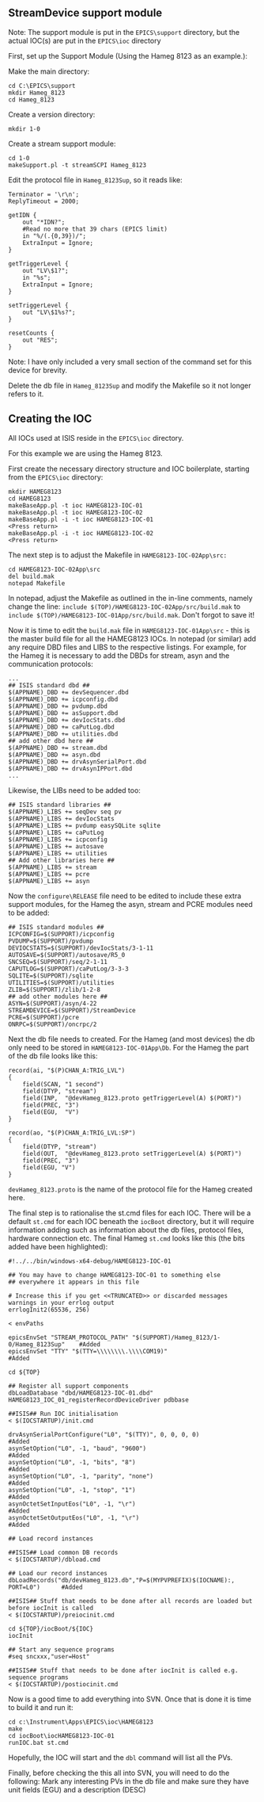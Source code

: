 ## StreamDevice support module

Note: The support module is put in the `EPICS\support` directory, but the actual IOC(s) are put in the `EPICS\ioc` directory

First, set up the Support Module (Using the Hameg 8123 as an example.):

Make the main directory:

```
cd C:\EPICS\support
mkdir Hameg_8123
cd Hameg_8123
```

Create a version directory:

```
mkdir 1-0
```


Create a stream support module:

```
cd 1-0
makeSupport.pl -t streamSCPI Hameg_8123
```

Edit the protocol file in `Hameg_8123Sup`, so it reads like:

```
Terminator = '\r\n';
ReplyTimeout = 2000;

getIDN {
    out "*IDN?";
    #Read no more that 39 chars (EPICS limit)
    in "%/(.{0,39})/";
    ExtraInput = Ignore;
}

getTriggerLevel {
    out "LV\$1?";
    in "%s";
    ExtraInput = Ignore;
}

setTriggerLevel {
    out "LV\$1%s?";
}

resetCounts {
    out "RES";
}
```


Note: I have only included a very small section of the command set for this device for brevity.

Delete the db file in `Hameg_8123Sup` and modify the Makefile so it not longer refers to it.

## Creating the IOC

All IOCs used at ISIS reside in the `EPICS\ioc` directory.

For this example we are using the Hameg 8123.

First create the necessary directory structure and IOC boilerplate, starting from the `EPICS\ioc` directory:
```
mkdir HAMEG8123
cd HAMEG8123
makeBaseApp.pl -t ioc HAMEG8123-IOC-01
makeBaseApp.pl -t ioc HAMEG8123-IOC-02
makeBaseApp.pl -i -t ioc HAMEG8123-IOC-01
<Press return>
makeBaseApp.pl -i -t ioc HAMEG8123-IOC-02
<Press return>
```

The next step is to adjust the Makefile in `HAMEG8123-IOC-02App\src:`
```
cd HAMEG8123-IOC-02App\src
del build.mak
notepad Makefile
```

In notepad, adjust the Makefile as outlined in the in-line comments, namely change the line:
`include $(TOP)/HAMEG8123-IOC-02App/src/build.mak` to `include $(TOP)/HAMEG8123-IOC-01App/src/build.mak`.
Don't forgot to save it!

Now it is time to edit the `build.mak` file in `HAMEG8123-IOC-01App\src` - this is the master build file for all the HAMEG8123 IOCs. In notepad (or similar) add any require DBD files and LIBS to the respective listings. For example, for the Hameg it is necessary to add the DBDs for stream, asyn and the communication protocols:
```
...
## ISIS standard dbd ##
$(APPNAME)_DBD += devSequencer.dbd
$(APPNAME)_DBD += icpconfig.dbd
$(APPNAME)_DBD += pvdump.dbd
$(APPNAME)_DBD += asSupport.dbd
$(APPNAME)_DBD += devIocStats.dbd
$(APPNAME)_DBD += caPutLog.dbd
$(APPNAME)_DBD += utilities.dbd
## add other dbd here ##
$(APPNAME)_DBD += stream.dbd
$(APPNAME)_DBD += asyn.dbd
$(APPNAME)_DBD += drvAsynSerialPort.dbd
$(APPNAME)_DBD += drvAsynIPPort.dbd
...
```

Likewise, the LIBs need to be added too:
```
## ISIS standard libraries ##
$(APPNAME)_LIBS += seqDev seq pv
$(APPNAME)_LIBS += devIocStats
$(APPNAME)_LIBS += pvdump easySQLite sqlite
$(APPNAME)_LIBS += caPutLog
$(APPNAME)_LIBS += icpconfig
$(APPNAME)_LIBS += autosave
$(APPNAME)_LIBS += utilities
## Add other libraries here ##
$(APPNAME)_LIBS += stream
$(APPNAME)_LIBS += pcre
$(APPNAME)_LIBS += asyn
```

Now the `configure\RELEASE` file need to be edited to include these extra support modules, for the Hameg the asyn, stream and PCRE modules need to be added:
```
## ISIS standard modules ##
ICPCONFIG=$(SUPPORT)/icpconfig
PVDUMP=$(SUPPORT)/pvdump
DEVIOCSTATS=$(SUPPORT)/devIocStats/3-1-11
AUTOSAVE=$(SUPPORT)/autosave/R5_0
SNCSEQ=$(SUPPORT)/seq/2-1-11
CAPUTLOG=$(SUPPORT)/caPutLog/3-3-3
SQLITE=$(SUPPORT)/sqlite
UTILITIES=$(SUPPORT)/utilities
ZLIB=$(SUPPORT)/zlib/1-2-8
## add other modules here ##
ASYN=$(SUPPORT)/asyn/4-22
STREAMDEVICE=$(SUPPORT)/StreamDevice
PCRE=$(SUPPORT)/pcre
ONRPC=$(SUPPORT)/oncrpc/2
```

Next the db file needs to created. For the Hameg (and most devices) the db only need to be stored in `HAMEG8123-IOC-01App\Db`. For the Hameg the part of the db file looks like this:
```
record(ai, "$(P)CHAN_A:TRIG_LVL")
{
    field(SCAN, "1 second")
    field(DTYP, "stream")
    field(INP,  "@devHameg_8123.proto getTriggerLevel(A) $(PORT)")
    field(PREC, "3")
    field(EGU,  "V")
}

record(ao, "$(P)CHAN_A:TRIG_LVL:SP")
{
    field(DTYP, "stream")
    field(OUT,  "@devHameg_8123.proto setTriggerLevel(A) $(PORT)")
    field(PREC, "3")
    field(EGU, "V")
}
```

`devHameg_8123.proto` is the name of the protocol file for the Hameg created here.

The final step is to rationalise the st.cmd files for each IOC. There will be a default `st.cmd` for each IOC beneath the `iocBoot` directory, but it will require information adding such as information about the db files, protocol files, hardware connection etc. The final Hameg `st.cmd` looks like this (the bits added have been highlighted):

```
#!../../bin/windows-x64-debug/HAMEG8123-IOC-01

## You may have to change HAMEG8123-IOC-01 to something else
## everywhere it appears in this file

# Increase this if you get <<TRUNCATED>> or discarded messages warnings in your errlog output
errlogInit2(65536, 256)

< envPaths

epicsEnvSet "STREAM_PROTOCOL_PATH" "$(SUPPORT)/Hameg_8123/1-0/Hameg_8123Sup"    #Added
epicsEnvSet "TTY" "$(TTY=\\\\\\\\.\\\\COM19)"                                   #Added

cd ${TOP}

## Register all support components
dbLoadDatabase "dbd/HAMEG8123-IOC-01.dbd"
HAMEG8123_IOC_01_registerRecordDeviceDriver pdbbase

##ISIS## Run IOC initialisation
< $(IOCSTARTUP)/init.cmd

drvAsynSerialPortConfigure("L0", "$(TTY)", 0, 0, 0, 0)                          #Added
asynSetOption("L0", -1, "baud", "9600")                                         #Added
asynSetOption("L0", -1, "bits", "8")                                            #Added
asynSetOption("L0", -1, "parity", "none")                                       #Added
asynSetOption("L0", -1, "stop", "1")                                            #Added
asynOctetSetInputEos("L0", -1, "\r")                                            #Added
asynOctetSetOutputEos("L0", -1, "\r")                                           #Added

## Load record instances

##ISIS## Load common DB records
< $(IOCSTARTUP)/dbload.cmd

## Load our record instances
dbLoadRecords("db/devHameg_8123.db","P=$(MYPVPREFIX)$(IOCNAME):, PORT=L0")      #Added

##ISIS## Stuff that needs to be done after all records are loaded but before iocInit is called
< $(IOCSTARTUP)/preiocinit.cmd

cd ${TOP}/iocBoot/${IOC}
iocInit

## Start any sequence programs
#seq sncxxx,"user=Host"

##ISIS## Stuff that needs to be done after iocInit is called e.g. sequence programs
< $(IOCSTARTUP)/postiocinit.cmd
```

Now is a good time to add everything into SVN. Once that is done it is time to build it and run it:

```
cd c:\Instrument\Apps\EPICS\ioc\HAMEG8123
make
cd iocBoot\iocHAMEG8123-IOC-01
runIOC.bat st.cmd
```

Hopefully, the IOC will start and the `dbl` command will list all the PVs.

Finally, before checking the this all into SVN, you will need to do the following:
Mark any interesting PVs in the db file and make sure they have unit fields (EGU) and a description (DESC)
